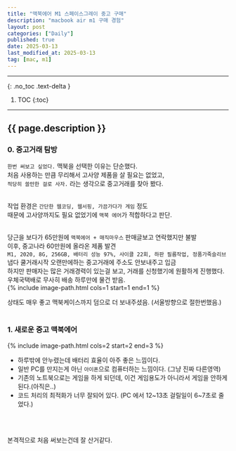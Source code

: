 ```yaml
---
title: "맥북에어 M1 스페이스그레이 중고 구매"
description: "macbook air m1 구매 경험"
layout: post
categories: ["Daily"]
published: true
date: 2025-03-13
last_modified_at: 2025-03-13
tag: [mac, m1]
---
```

---
{: .no_toc .text-delta }

1. TOC
{:toc}
---

<!-- 글의 제목은 ##
    나머지 큰 제목은 ###
    이후 나머지는 3개이상 -->

## {{ page.description }}

### 0. 중고거래 탐방
`한번 써보고 싶었다.` 맥북을 선택한 이유는 단순했다.<br>
처음 사용하는 만큼 무리해서 고사양 제품을 살 필요는 없었고,<br>
`적당히 쓸만한 걸로 사자.` 라는 생각으로 중고거래를 찾아 봤다.<br>
<br>

작업 환경은 `간단한 웹코딩, 웹서핑, 가끔가다가 게임` 정도<br>
때문에 고사양까지도 필요 없었기에 `맥북 에어`가 적합하다고 판단.<br>
<br>

당근을 보다가 65만원에 `맥북에어 + 매직마우스` 판매글보고 연락했지만 불발<br>
이후, 중고나라 60만원에 올라온 제품 발견<br> 
`M1, 2020, 8G, 256GB, 배터리 성능 97%, 사이클 22회, 하판 필름작업, 정품가죽슬리브`<br>
냅다 쿨거래시작 오랜만에하는 중고거래에 주소도 안보내주고 입금<br> 
하지만 판매자는 많은 거래경력이 있는걸 보고, 거래를 신청했기에 원활하게 진행했다.<br>
우체국택배로 무사히 배송 하루만에 물건 받음.<br>
{% include image-path.html cols=1 start=1 end=1 %}

상태도 매우 좋고 맥북케이스까지 덤으로 더 보내주셨음. (서울방향으로 절한번했음.)<br>
<br>

### 1. 새로운 중고 맥북에어
{% include image-path.html cols=2 start=2 end=3 %}

- 하루밖에 안누렸는데 배터리 효율이 아주 좋은 느낌이다.
- 일반 PC를 만지는게 아닌 `아이폰`으로 컴퓨터하는 느낌이다. (그냥 진짜 다른영역)
- 기존의 노트북으로는 게임을 하게 되던데, 이건 게임용도가 아니라서 게임을 안하게 된다.(아직은..)
- 코드 처리의 최적화가 너무 잘되어 있다. (PC 에서 12~13초 걸릴일이 6~7초로 줄었다.)
<br>
<br>

본격적으로 처음 써보는건데 잘 산거같다.<br>
<br>